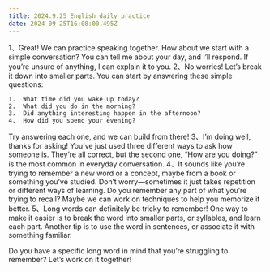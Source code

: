```yaml
---
title: 2024.9.25 English daily practice 
date: 2024-09-25T16:08:00.495Z
---
```


1、Great! We can practice speaking together. How about we start with a simple conversation? You can tell me about your day, and I’ll respond. If you’re unsure of anything, I can explain it to you.
2、No worries! Let’s break it down into smaller parts. You can start by answering these simple questions:

	1.	What time did you wake up today?
	2.	What did you do in the morning?
	3.	Did anything interesting happen in the afternoon?
	4.	How did you spend your evening?

Try answering each one, and we can build from there!
3、I’m doing well, thanks for asking! You’ve just used three different ways to ask how someone is. They’re all correct, but the second one, “How are you doing?” is the most common in everyday conversation.
4、It sounds like you’re trying to remember a new word or a concept, maybe from a book or something you’ve studied. Don’t worry—sometimes it just takes repetition or different ways of learning. Do you remember any part of what you’re trying to recall? Maybe we can work on techniques to help you memorize it better.
5、Long words can definitely be tricky to remember! One way to make it easier is to break the word into smaller parts, or syllables, and learn each part. Another tip is to use the word in sentences, or associate it with something familiar.

Do you have a specific long word in mind that you’re struggling to remember? Let’s work on it together!